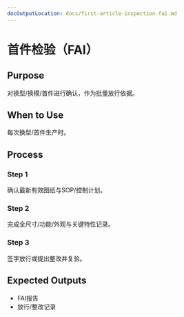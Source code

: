 ```yaml
---
docOutputLocation: docs/first-article-inspection-fai.md
---
```


# 首件检验（FAI）

## Purpose

对换型/换模/首件进行确认，作为批量放行依据。

## When to Use

每次换型/首件生产时。

## Process

### Step 1

确认最新有效图纸与SOP/控制计划。

### Step 2

完成全尺寸/功能/外观与关键特性记录。

### Step 3

签字放行或提出整改并复验。

## Expected Outputs

- FAI报告
- 放行/整改记录
